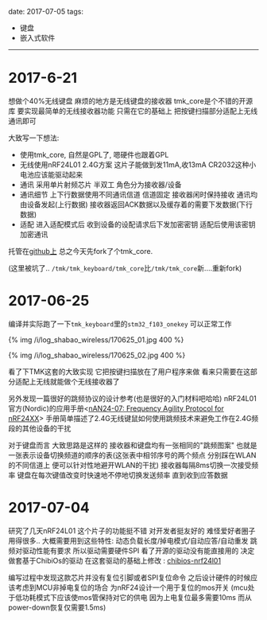
date: 2017-07-05
tags: 
- 键盘
- 嵌入式软件
---

2017-6-21
============
想做个40%无线键盘 麻烦的地方是无线键盘的接收器
tmk_core是个不错的开源库 要实现最简单的无线接收器功能 只需在它的基础上 把按键扫描部分适配上无线通讯即可

<!--more-->


大致写一下想法:
* 使用tmk_core, 自然是GPL了, 嗯硬件也跟着GPL
* 无线使用nRF24L01 2.4G方案 这片子能做到发11mA,收13mA CR2032这种小电池应该能驱动起来
* 通讯 采用单片射频芯片 半双工 角色分为接收器/设备
* 通讯细节 上下行数据使用不同通讯信道 信道固定 接收器闲时保持接收 通讯均由设备发起(上行数据) 接收器返回ACK数据以及缓存着的需要下发数据(下行数据)
* 适配 进入适配模式后 收到设备的设配请求后下发加密密钥 适配后使用该密钥加密通讯

托管在[github上](https://github.com/shabao-studio/shabao-wireless-fw) 总之今天先fork了个tmk_core.

(这里被坑了.. `/tmk/tmk_keyboard/tmk_core`比`/tmk/tmk_core`新....重新fork)

2017-06-25
============
编译并实际跑了一下`tmk_keyboard`里的`stm32_f103_onekey` 可以正常工作

{% img /i/log_shabao_wireless/170625_01.jpg  400 %}

{% img /i/log_shabao_wireless/170625_02.jpg  400 %}

看了下TMK这套的大致实现 它把按键扫描放在了用户程序来做 
看来只需要在这部分适配上无线就能做个无线接收器了

另外发现一篇很好的跳频协议的设计参考(也是很好的入门材料吧哈哈) nRF24L01官方(Nordic)的应用手册<[nAN24-07: Frequency Agility Protocol for nRF24XX](http://infocenter.nordicsemi.com/pdf/nan_24-10.pdf)> 手册简单描述了2.4G无线键鼠如何使用跳频技术来避免工作在2.4G频段的其他设备的干扰

对于键盘而言 大致思路是这样的
接收器和键盘均有一张相同的"跳频图案" 也就是一张表示设备切换频道的顺序的表(这张表中相邻序号的两个频点 分别踩在WLAN的不同信道上 便可以针对性地避开WLAN的干扰)
接收器每隔8ms切换一次接受频率 键盘在每次键值改变时快速地不停地切换发送频率 直到收到应答数据

2017-07-04
============

研究了几天nRF24L01 这个片子的功能挺不错 对开发者挺友好的 难怪爱好者圈子用得很多..
大概需要用到这些特性: 动态负载长度/掉电模式/自动应答/自动重发
跳频对驱动性能有要求 所以驱动需要硬件SPI 看了开源的驱动没有能直接用的 决定做套基于ChibiOs的驱动
在这套驱动的基础上修改 : [chibios-nrf24l01](https://github.com/ranzbak/chibios-nrf24l01)

编写过程中发现这款芯片并没有复位引脚或者SPI复位命令
之后设计硬件的时候应该考虑到MCU非掉电复位的场合 为nRF24设计一个用于复位的mos开关 (mcu处于低功耗模式下应该使mos管保持对它的供电 因为上电复位最多需要10ms 而从power-down恢复仅需要1.5ms)

